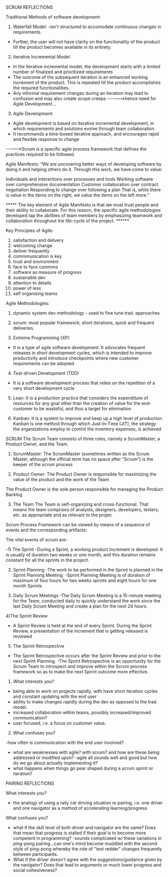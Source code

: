 SCRUM REFLECTIONS


<NOTES>
Traditional Methods of software development:

1) Waterfall Model:
-isn't structured to accomodate continuous changes in requirements.
- Further, the user will not have clarity on the functionality of the product till the product becomes available in its entirety.

2) Iterative Incremental Model:
- In the iterative incremental model, the development starts with a limited number of finalized and prioritized requirements
- The outcome of the subsequent iteration is an enhanced working increment of the product. This is repeated till the product accomplishes the required functionalities.
- Any informal requirement changes during an iteration may lead to confusion and may also create scope creeps
------>hence need for Agile Development...


3) Agile Development:
- Agile development is based on iterative incremental development, in which requirements and solutions evolve through team collaboration
- It recommends a time-boxed iterative approach, and encourages rapid and flexible response to change

----->Scrum is a specific agile process framework that defines the practices required to be followed.


Agile Manifesto:
“We are uncovering better ways of developing software by doing it and helping others do it. Through this work, we have come to value:

Individuals and interactions over processes and tools
Working software over comprehensive documentation
Customer collaboration over contract negotiation
Responding to change over following a plan
That is, while there is value in the items on the right, we value the items on the left more."

***** The key element of Agile Manifesto is that we must trust people and their ability to collaborate. For this reason, the specific agile methodologies developed tap the abilities of team members by emphasizing teamwork and collaboration throughout the life-cycle of the project. ******


Key Principles of Agile:
1) satisfaction and delivery
2) welcoming change
3) deliver frequently
4) commmunication is key
5) trust and environment
6) face to face commms
7) software as measure of progress
8) sustainable dev
9) attention to details
10) power of less
11) self organising teams


Agile Methodologies:
1) dynamic system dev methodology - used to fine tune trad. approaches

2) scrum: most popular framework; short iterations, quick and frequent deliveries.

3) Extreme Programming (XP)
- It is a type of agile software development. It advocates frequent releases in short development cycles, which is intended to improve productivity and introduce checkpoints where new customer requirements can be adopted


4) Test-driven Development (TDD)
- It is a software development process that relies on the repetition of a very short development cycle

5) Lean:
It is a production practice that considers the expenditure of resources for any goal other than the creation of value for the end-customer to be wasteful, and thus a target for elimination


6) Kanban:
It is a system to improve and keep up a high level of production. Kanban is one method through which Just-In-Time (JIT), the strategy the organizations employ to control the inventory expenses, is achieved


SCRUM
The Scrum Team consists of three roles, namely a ScrumMaster, a Product Owner, and the Team.

1) ScrumMaster:
The ScrumMaster (sometimes written as the Scrum Master, although the official term has no space after “Scrum”) is the keeper of the scrum process


2) Product Owner: The Product Owner is responsible for maximizing the value of the product and the work of the Team

The Product Owner is the sole person responsible for managing the Product Backlog

3) The Team
The Team is self-organizing and cross-functional. That means the team comprises of analysts, designers, developers, testers, etc. as appropriate and as relevant to the projec





Scrum Process Framework can be viewed by means of a sequence of events and the corresponding artifacts:

The vital events of scrum are-

-1) The Sprint
-During a Sprint, a working product Increment is developed. It is usually of duration two weeks or one month, and this duration remains constant for all the sprints in the project. 



2) Sprint Planning
-The work to be performed in the Sprint is planned in the Sprint Planning Meeting.
-Sprint Planning Meeting is of duration of maximum of four hours for two weeks sprints and eight hours for one month Sprints

3) Daily Scrum Meetings
-The Daily Scrum Meeting is a 15-minute meeting for the Team, conducted daily to quickly understand the work since the last Daily Scrum Meeting and create a plan for the next 24 hours.

4)The Sprint Review
- A Sprint Review is held at the end of every Sprint. During the Sprint Review, a presentation of the increment that is getting released is reviewed


5) The Sprint Retrospective
- The Sprint Retrospective occurs after the Sprint Review and prior to the next Sprint Planning. 
-The Sprint Retrospective is an opportunity for the Scrum Team to introspect and improve within the Scrum process framework so as to make the next Sprint outcome more effective.













1) What interests you?

- being able to work on projects rapidly, with have short iteration cycles and constant updating with the end user 
- ability to make changes rapidly during the dev as opposed to the trad. model.
- increased collaboration within teams, possibly increased/improved communication?
- user focused, i.e. a focus on customer value.



2) What confuses you?

-how often is communication with the end user involved?
- what are weaknesses with agile? with scrum? and how are these being addressed or modified upon?
-agile all sounds well and good but how do we go about actually implementing it?
- what happens when things go pear shaped during a scrum sprint or iteration?










PAIRING REFLECTIONS


What interests you?
- the analogy of using a rally car driving situation re pairing, i.e. one driver and one navigator as a method of accelerating learning/progress





What confuses you?
- what if the skill level of both driver and navigator are the same? Does that mean that progress is stalled if their goal is to become more competent in programming?
-sounds complicated w/ these variations in ping-pong pairing...can one's mind become muddled with the second style of ping-pong whereby the role of "test redder" changes frequently between participants.
- What if the driver doesn't agree with the suggestions/guidance given by the navigator? Does that lead to arguments or much lower progress and social cohesiveness?
